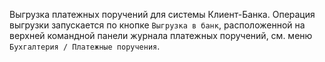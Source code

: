 ﻿Выгрузка платежных поручений для системы Клиент-Банка. Операция выгрузки запускается по кнопке `Выгрузка в банк`, расположенной на верхней командной панели журнала платежных поручений, см. меню `Бухгалтерия / Платежные поручения`.
